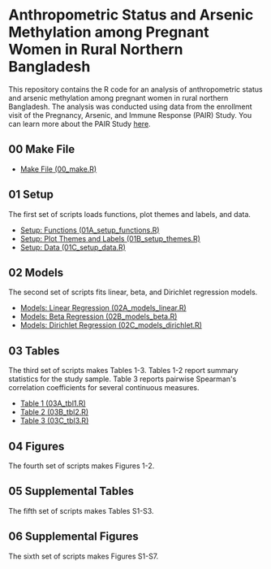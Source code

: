 # Anthropometric Status and Arsenic Methylation among Pregnant Women in Rural Northern Bangladesh

This repository contains the R code for an analysis of anthropometric status and arsenic methylation among pregnant women in rural northern Bangladesh. The analysis was conducted using data from the enrollment visit of the Pregnancy, Arsenic, and Immune Response (PAIR) Study. You can learn more about the PAIR Study [here](https://doi.org/10.1111/ppe.12949).

## 00 Make File

* [Make File (00_make.R)](00_make.R)

## 01 Setup

The first set of scripts loads functions, plot themes and labels, and data.

* [Setup: Functions (01A_setup_functions.R)](01A_setup_functions.R)
* [Setup: Plot Themes and Labels (01B_setup_themes.R)](01B_setup_themes.R)
* [Setup: Data (01C_setup_data.R)](01C_setup_data.R)

## 02 Models

The second set of scripts fits linear, beta, and Dirichlet regression models.

* [Models: Linear Regression (02A_models_linear.R)](02A_models_linear.R)
* [Models: Beta Regression (02B_models_beta.R)](02B_models_beta.R)
* [Models: Dirichlet Regression (02C_models_dirichlet.R)](02C_models_dirichlet.R)

## 03 Tables

The third set of scripts makes Tables 1-3. Tables 1-2 report summary statistics for the study sample. Table 3 reports pairwise Spearman's correlation coefficients for several continuous measures.

* [Table 1 (03A_tbl1.R)](03A_tbl1.R)
* [Table 2 (03B_tbl2.R)](03B_tbl2.R)
* [Table 3 (03C_tbl3.R)](03C_tbl3.R)

## 04 Figures

The fourth set of scripts makes Figures 1-2.

## 05 Supplemental Tables

The fifth set of scripts makes Tables S1-S3.

## 06 Supplemental Figures

The sixth set of scripts makes Figures S1-S7.
